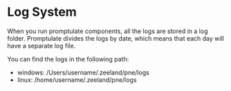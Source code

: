 # Log System

When you run promptulate components, all the logs are stored in a log folder. Promptulate divides the logs by date, which means that each day will have a separate log file.

You can find the logs in the following path:

- windows: /Users/username/.zeeland/pne/logs
- linux: /home/username/.zeeland/pne/logs
